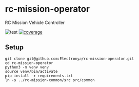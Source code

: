 # rc-mission-operator
RC Mission Vehicle Controller

![test](https://github.com/Electronya/rc-mission-operator/actions/workflows/test.yml/badge.svg)
[![coverage](https://codecov.io/gh/Electronya/rc-mission-operator/branch/develop/graph/badge.svg?token=WEAWM1E3HZ)](https://codecov.io/gh/Electronya/rc-mission-operator)

## Setup
```
git clone git@github.com:Electronya/rc-mission-operator.git
cd rc-mission-operator
python3 -m venv venv
source venv/bin/activate
pip install -r requirements.txt
ln -s ../rc-mission-common/src src/common
